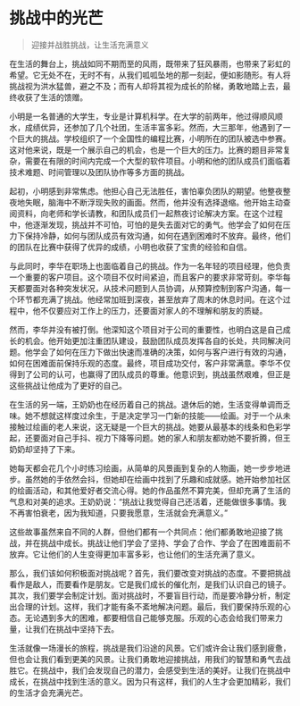 # 挑战中的光芒
> 迎接并战胜挑战，让生活充满意义

在生活的舞台上，挑战如同不期而至的风雨，既带来了狂风暴雨，也带来了彩虹的希望。它无处不在，无时不有，从我们呱呱坠地的那一刻起，便如影随形。有人将挑战视为洪水猛兽，避之不及；而有人却将其视为成长的阶梯，勇敢地踏上去，最终收获了生活的馈赠。

小明是一名普通的大学生，专业是计算机科学。在大学的前两年，他过得顺风顺水，成绩优异，还参加了几个社团，生活丰富多彩。然而，大三那年，他遇到了一个巨大的挑战。学校组织了一个全国性的编程比赛，小明所在的团队被选中参赛。这对他来说，既是一个展示自己的机会，也是一个巨大的压力。比赛的题目非常复杂，需要在有限的时间内完成一个大型的软件项目。小明和他的团队成员们面临着技术难题、时间管理以及团队协作等多方面的挑战。

起初，小明感到非常焦虑。他担心自己无法胜任，害怕辜负团队的期望。他整夜整夜地失眠，脑海中不断浮现失败的画面。然而，他并没有选择退缩。他开始主动查阅资料，向老师和学长请教，和团队成员们一起熬夜讨论解决方案。在这个过程中，他逐渐发现，挑战并不可怕，可怕的是失去面对它的勇气。他学会了如何在压力下保持冷静，如何与团队成员有效沟通，如何在遇到困难时不放弃。最终，他们的团队在比赛中获得了优异的成绩，小明也收获了宝贵的经验和自信。

与此同时，李华在职场上也面临着自己的挑战。作为一名年轻的项目经理，他负责一个重要的客户项目。这个项目不仅时间紧迫，而且客户的要求非常苛刻。李华每天都要面对各种突发状况，从技术问题到人员协调，从预算控制到客户沟通，每一个环节都充满了挑战。他经常加班到深夜，甚至放弃了周末的休息时间。在这个过程中，他不仅要应对工作上的压力，还要面对家人的不理解和朋友的质疑。

然而，李华并没有被打倒。他深知这个项目对于公司的重要性，也明白这是自己成长的机会。他开始更加注重团队建设，鼓励团队成员发挥各自的长处，共同解决问题。他学会了如何在压力下做出快速而准确的决策，如何与客户进行有效的沟通，如何在困难面前保持乐观的态度。最终，项目成功交付，客户非常满意。李华不仅得到了公司的认可，也赢得了团队成员的尊重。他意识到，挑战虽然艰难，但正是这些挑战让他成为了更好的自己。

在生活的另一端，王奶奶也在经历着自己的挑战。退休后的她，生活变得单调而乏味。她不想就这样度过余生，于是决定学习一门新的技能——绘画。对于一个从未接触过绘画的老人来说，这无疑是一个巨大的挑战。她要从最基本的线条和色彩学起，还要面对自己手抖、视力下降等问题。她的家人和朋友都劝她不要折腾，但王奶奶却坚持了下来。

她每天都会花几个小时练习绘画，从简单的风景画到复杂的人物画，她一步步地进步。虽然她的手依然会抖，但她却在绘画中找到了乐趣和成就感。她开始参加社区的绘画活动，和其他爱好者交流心得。她的作品虽然不算完美，但却充满了生活的气息和对美的追求。王奶奶说：“挑战让我觉得自己还活着，还能做很多事情。我不再害怕衰老，因为我知道，只要我愿意，生活就会充满意义。”

这些故事虽然来自不同的人群，但他们都有一个共同点：他们都勇敢地迎接了挑战，并在挑战中成长。挑战让他们学会了坚持、学会了合作、学会了在困难面前不放弃。它让他们的人生变得更加丰富多彩，也让他们的生活充满了意义。

那么，我们该如何积极面对挑战呢？首先，我们要改变对挑战的态度。不要把挑战看作是敌人，而要看作是朋友。它是我们成长的催化剂，是我们认识自己的镜子。其次，我们要学会制定计划。面对挑战时，不要盲目行动，而是要冷静分析，制定出合理的计划。这样，我们才能有条不紊地解决问题。最后，我们要保持乐观的心态。无论遇到多大的困难，都要相信自己能够克服。乐观的心态会给我们带来力量，让我们在挑战中坚持下去。

生活就像一场漫长的旅程，挑战是我们沿途的风景。它们或许会让我们感到疲惫，但也会让我们看到更美的风景。让我们勇敢地迎接挑战，用我们的智慧和勇气去战胜它。在挑战中，我们会发现自己的潜力，会感受到生活的美好。让我们在挑战中成长，在挑战中找到生活的意义。因为只有这样，我们的人生才会更加精彩，我们的生活才会充满光芒。